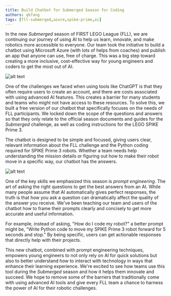 ```yaml
---
title: Build Chatbot for Submerged Season for Coding
authors: qkfang
tags: [fll-submerged,azure,spike-prime,ai]
---
```



In the new *Submerged* season of FIRST LEGO League (FLL), we are continuing our journey of using AI to help us learn, innovate, and make robotics more accessible to everyone. Our team took the initiative to build a chatbot using Microsoft Azure (with lots of helps from coaches) and publish an app that anyone can use, free of charge. This was a big step toward creating a more inclusive, cost-effective way for young engineers and coders to get the most out of AI.

![alt text](/imgblog/submerged-game-map.png)

One of the challenges we faced when using tools like ChatGPT is that they often require users to create an account, and there are costs associated with using advanced AI features. This creates a barrier for many students and teams who might not have access to these resources. To solve this, we built a free version of our chatbot that specifically focuses on the needs of FLL participants. We locked down the scope of the questions and answers so that they only relate to the official season documents and guides for the *Submerged* challenge, as well as coding instructions for the LEGO SPIKE Prime 3.

The chatbot is designed to be simple and focused, giving users clear, relevant information about the FLL challenge and the Python coding required for SPIKE Prime 3 robots. Whether a team needs help understanding the mission details or figuring out how to make their robot move in a specific way, our chatbot has the answers.

![alt text](/imgblog/submerged-chatbot-code.png)

One of the key skills we emphasized this season is *prompt engineering*. The art of asking the right questions to get the best answers from an AI. While many people assume that AI automatically gives perfect responses, the truth is that how you ask a question can dramatically affect the quality of the answer you receive. We've been teaching our team and users of the chatbot how to frame their prompts clearly and concisely to get more accurate and useful information.

For example, instead of asking, "How do I code my robot?" a better prompt might be, "Write Python code to move my SPIKE Prime 3 robot forward for 5 seconds and stop." By being specific, users can get actionable responses that directly help with their projects.

This new chatbot, combined with prompt engineering techniques, empowers young engineers to not only rely on AI for quick solutions but also to better understand how to interact with technology in ways that enhance their learning experience. We're excited to see how teams use this tool during the *Submerged* season and how it helps them innovate and succeed. We hope to remove some of the barriers that traditionally come with using advanced AI tools and give every FLL team a chance to harness the power of AI for their robotic challenges.
